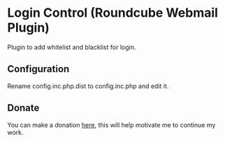 Login Control (Roundcube Webmail Plugin)
========================================
Plugin to add whitelist and blacklist for login.

Configuration
-------------
Rename config.inc.php.dist to config.inc.php and edit it.

Donate
------
You can make a donation [here](http://yasobe.ru/na/roundcube_login_control), this will help motivate me to continue my work.
